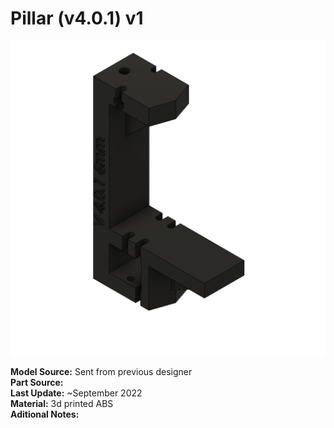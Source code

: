 # Pillar (v4.0.1) v1 # 

![Part Preview](thumb.png "Part Preview")

**Model Source:** Sent from previous designer \
**Part Source:** \
**Last Update:** ~September 2022 \
**Material:** 3d printed ABS \
**Aditional Notes:**